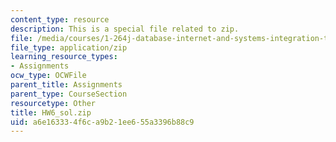 ```yaml
---
content_type: resource
description: This is a special file related to zip.
file: /media/courses/1-264j-database-internet-and-systems-integration-technologies-fall-2013/a6e163334f6ca9b21ee655a3396b88c9_HW6_sol.zip
file_type: application/zip
learning_resource_types:
- Assignments
ocw_type: OCWFile
parent_title: Assignments
parent_type: CourseSection
resourcetype: Other
title: HW6_sol.zip
uid: a6e16333-4f6c-a9b2-1ee6-55a3396b88c9
---
```

